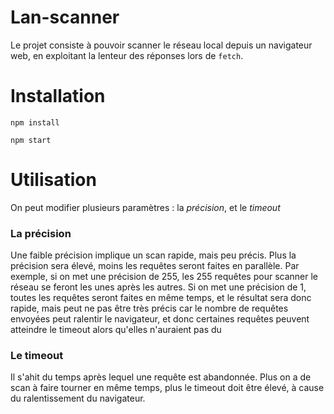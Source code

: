 # Lan-scanner

Le projet consiste à pouvoir scanner le réseau local depuis un navigateur web, en exploitant la lenteur des réponses lors de `fetch`.

# Installation

`npm install`

`npm start`

# Utilisation

On peut modifier plusieurs paramètres : la *précision*, et le *timeout*

### La précision

Une faible précision implique un scan rapide, mais peu précis. Plus la précision sera élevé, moins les requêtes seront faites en parallèle.
Par exemple, si on met une précision de 255, les 255 requêtes pour scanner le réseau se feront les unes après les autres.
Si on met une précision de 1, toutes les requêtes seront faites en même temps, et le résultat sera donc rapide, mais peut ne pas être très précis car le nombre de requêtes envoyées peut ralentir le navigateur, et donc certaines requêtes peuvent atteindre le timeout alors qu'elles n'auraient pas du

### Le timeout

Il s'ahit du temps après lequel une requête est abandonnée. Plus on a de scan à faire tourner en même temps, plus le timeout doit être élevé, à cause du ralentissement du navigateur.
